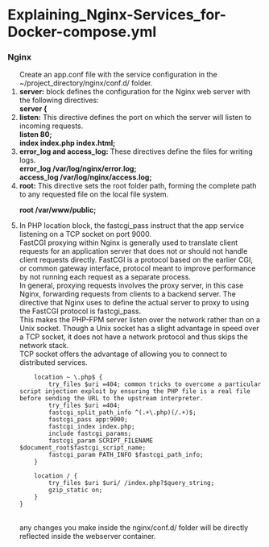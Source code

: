 # Explaining_Nginx-Services_for-Docker-compose.yml
### Nginx
<ol>
Create an app.conf file with the service configuration in the ~/project_directory/nginx/conf.d/ folder.</br>

<li><strong>server:</strong> block defines the configuration for the Nginx web server with the following directives:  </li>
<strong>server { </strong>
 
<li><strong>listen:</strong> This directive defines the port on which the server will listen to incoming requests.</li>
<strong>
    listen 80;</br>
    index index.php index.html;</strong>

<li><strong>error_log and access_log:</strong> These directives define the files for writing logs.</li>
<strong>
    error_log  /var/log/nginx/error.log;</br>
    access_log /var/log/nginx/access.log;</strong>

<li><strong>root:</strong> This directive sets the root folder path, forming the complete path to any requested file on the local file system.</li>

<strong>root /var/www/public;</strong></br>


<li>In PHP location block, the fastcgi_pass instruct that the app service listening on a TCP socket on port 9000.</br>
FastCGI proxying within Nginx is generally used to translate client requests for an application server that does not or should not handle client requests directly. FastCGI is a protocol based on the earlier CGI, or common gateway interface, protocol meant to improve performance by not running each request as a separate process.</br>
In general, proxying requests involves the proxy server, in this case Nginx, forwarding requests from clients to a backend server. The directive that Nginx uses to define the actual server to proxy to using the FastCGI protocol is fastcgi_pass.</br>
This makes the PHP-FPM server listen over the network rather than on a Unix socket. Though a Unix socket has a slight advantage in speed over a TCP socket, it does not have a network protocol and thus skips the network stack. </br>
TCP socket offers the advantage of allowing you to connect to distributed services. </li>


```
    location ~ \.php$ {
        try_files $uri =404; common tricks to overcome a particular script injection exploit by ensuring the PHP file is a real file before sending the URL to the upstream interpreter.
        try_files $uri =404;
        fastcgi_split_path_info ^(.+\.php)(/.+)$;
        fastcgi_pass app:9000;
        fastcgi_index index.php;
        include fastcgi_params;
        fastcgi_param SCRIPT_FILENAME $document_root$fastcgi_script_name;
        fastcgi_param PATH_INFO $fastcgi_path_info;
    }

    location / {
        try_files $uri $uri/ /index.php?$query_string;
        gzip_static on;
    }
}

```
</br>
any changes you make inside the nginx/conf.d/ folder will be directly reflected inside the webserver container.

</ol>

